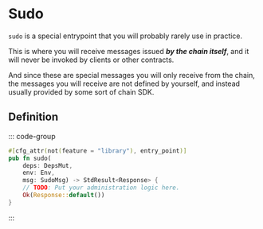 <SectionLabel chapter="core" section="entrypoints"></SectionLabel>

# Sudo

`sudo` is a special entrypoint that you will probably rarely use in practice.

This is where you will receive messages issued _**by the chain itself**_,
and it will never be invoked by clients or other contracts.

And since these are special messages you will only receive from the chain,
the messages you will receive are not defined by yourself,
and instead usually provided by some sort of chain SDK.

## Definition

::: code-group

```Rust [contract.rs]
#[cfg_attr(not(feature = "library"), entry_point)]
pub fn sudo(
    deps: DepsMut, 
    env: Env,
    msg: SudoMsg) -> StdResult<Response> {
    // TODO: Put your administration logic here.
    Ok(Response::default())
}
```

:::
